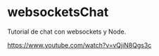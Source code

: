 # websocketsChat
Tutorial de chat con websockets y Node.

https://www.youtube.com/watch?v=vQjiN8Qgs3c
